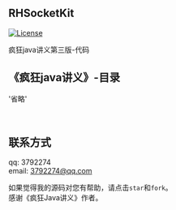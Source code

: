 ## RHSocketKit
[![License](https://img.shields.io/cocoapods/l/RHSocketKit.svg)](http://www.apache.org/licenses/)

疯狂java讲义第三版-代码</br> 


## 《疯狂java讲义》-目录
'省略'
 
   
</br>

## 联系方式
qq:        3792274<br/>
email:     <3792274@qq.com><br/>

如果觉得我的源码对您有帮助，请点击`star`和`fork`。</br>
感谢《疯狂Java讲义》作者。</br>
